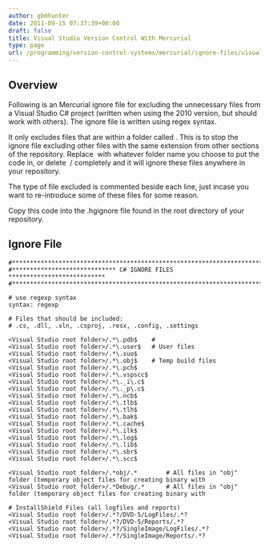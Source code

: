 ```yaml
---
author: gbmhunter
date: 2011-09-15 07:37:39+00:00
draft: false
title: Visual Studio Version Control With Mercurial
type: page
url: /programming/version-control-systems/mercurial/ignore-files/visual-studio-version-control-with-mercurial
---
```


## Overview

Following is an Mercurial ignore file for excluding the unnecessary files from a Visual Studio C# project (written when using the 2010 version, but should work with others). The ignore file is written using regex syntax.

It only excludes files that are within a folder called <Visual Studio root folder>. This is to stop the ignore file excluding other files with the same extension from other sections of the repository. Replace <Visual Studio root folder> with whatever folder name you choose to put the code in, or delete  <Visual Studio root folder>/ completely and it will ignore these files anywhere in your repository.

The type of file excluded is commented beside each line, just incase you want to re-introduce some of these files for some reason.

Copy this code into the .hgignore file found in the root directory of your repository.

## Ignore File

```    
#*************************************************************************
#***************************** C# IGNORE FILES ***************************
#*************************************************************************

# use regexp syntax
syntax: regexp

# Files that should be included:
# .cs, .dll, .sln, .csproj, .resx, .config, .settings

<Visual Studio root folder>/.*\.pdb$    # 
<Visual Studio root folder>/.*\.user$   # User files
<Visual Studio root folder>/.*\.suo$
<Visual Studio root folder>/.*\.obj$    # Temp build files
<Visual Studio root folder>/.*\.pch$
<Visual Studio root folder>/.*\.vspscc$
<Visual Studio root folder>/.*\._i\.c$
<Visual Studio root folder>/.*\._p\.c$
<Visual Studio root folder>/.*\.ncb$
<Visual Studio root folder>/.*\.tlb$
<Visual Studio root folder>/.*\.tlh$
<Visual Studio root folder>/.*\.bak$
<Visual Studio root folder>/.*\.cache$
<Visual Studio root folder>/.*\.ilk$
<Visual Studio root folder>/.*\.log$
<Visual Studio root folder>/.*\.lib$
<Visual Studio root folder>/.*\.sbr$
<Visual Studio root folder>/.*\.scc$

<Visual Studio root folder>/.*obj/.* 		# All files in "obj" folder (temporary object files for creating binary with
<Visual Studio root folder>/.*Debug/.* 		# All files in "obj" folder (temporary object files for creating binary with

# InstallShield Files (all logfiles and reports)
<Visual Studio root folder>/.*?/DVD-5/LogFiles/.*?
<Visual Studio root folder>/.*?/DVD-5/Reports/.*?
<Visual Studio root folder>/.*?/SingleImage/LogFiles/.*?
<Visual Studio root folder>/.*?/SingleImage/Reports/.*?
```